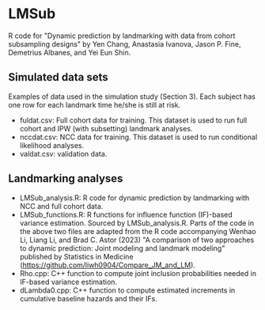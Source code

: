 # LMSub
R code for "Dynamic prediction by landmarking with data from cohort subsampling designs" by Yen Chang, Anastasia Ivanova, Jason P. Fine, Demetrius Albanes, and Yei Eun Shin.

## Simulated data sets
Examples of data used in the simulation study (Section 3). Each subject has one row for each landmark time he/she is still at risk.
- fuldat.csv: Full cohort data for training. This dataset is used to run full cohort and IPW (with subsetting) landmark analyses. 
- nccdat.csv: NCC data for training. This dataset is used to run conditional likelihood analyses. 
- valdat.csv: validation data.

## Landmarking analyses
- LMSub_analysis.R: R code for dynamic prediction by landmarking with NCC and full cohort data.
- LMSub_functions.R: R functions for influence function (IF)-based variance estimation. Sourced by LMSub_analysis.R.
  Parts of the code in the above two files are adapted from the R code accompanying Wenhao Li, Liang Li, and Brad C. Astor (2023) "A comparison of two approaches to dynamic prediction: Joint modeling and landmark  modeling" published by Statistics in Medicine (https://github.com/liwh0904/Compare_JM_and_LM).
- Rho.cpp: C++ function to compute joint inclusion probabilities needed in IF-based variance estimation.
- dLambda0.cpp: C++ function to compute estimated increments in cumulative baseline hazards and their IFs.

